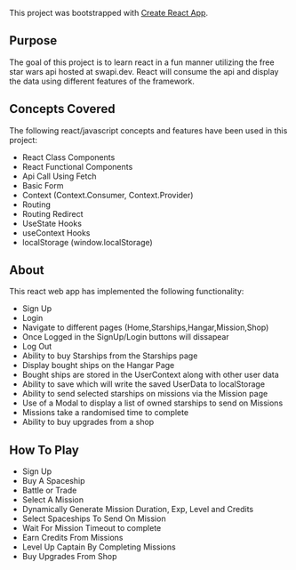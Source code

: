 This project was bootstrapped with [Create React App](https://github.com/facebook/create-react-app).

## Purpose

The goal of this project is to learn react in a fun manner utilizing the free star wars api hosted at swapi.dev. React will consume the api and display the data using different features of the framework.

## Concepts Covered
The following react/javascript concepts and features have been used in this project:
* React Class Components
* React Functional Components
* Api Call Using Fetch
* Basic Form
* Context (Context.Consumer, Context.Provider)
* Routing
* Routing Redirect
* UseState Hooks
* useContext Hooks
* localStorage (window.localStorage)

## About
This react web app has implemented the following functionality:
* Sign Up 
* Login
* Navigate to different pages (Home,Starships,Hangar,Mission,Shop)
* Once Logged in the SignUp/Login buttons will dissapear
* Log Out
* Ability to buy Starships from the Starships page
* Display bought ships on the Hangar Page
* Bought ships are stored in the UserContext along with other user data
* Ability to save which will write the saved UserData to localStorage
* Ability to send selected starships on missions via the Mission page
* Use of a Modal to display a list of owned starships to send on Missions
* Missions take a randomised time to complete
* Ability to buy upgrades from a shop

## How To Play
* Sign Up
* Buy A Spaceship
* Battle or Trade 
* Select A Mission
* Dynamically Generate Mission Duration, Exp, Level and Credits
* Select Spaceships To Send On Mission
* Wait For Mission Timeout to complete
* Earn Credits From Missions 
* Level Up Captain By Completing Missions
* Buy Upgrades From Shop

